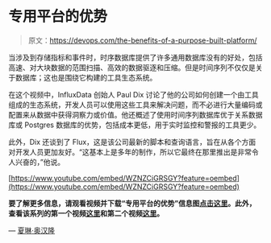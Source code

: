 # 专用平台的优势

> 原文：<https://devops.com/the-benefits-of-a-purpose-built-platform/>

当涉及到存储指标和事件时，时序数据库提供了许多通用数据库没有的好处，包括高速、对大块数据的范围扫描、高效的数据驱逐和压缩。但是时间序列不仅仅是关于数据库；这也是围绕它构建的工具生态系统。

在这个视频中，InfluxData 创始人 Paul Dix 讨论了他的公司如何创建一个由工具组成的生态系统，开发人员可以使用这些工具来解决问题，而不必进行大量编码或配置来从数据中获得洞察力或价值。他还概述了使用时间序列数据库优于关系数据库或 Postgres 数据库的优势，包括成本更低，用于实时监控和警报的工具更少。

此外，Dix 还谈到了 Flux，这是该公司最新的脚本和查询语言，旨在从各个方面对开发人员更加友好。“这基本上是多年的制作，所以它最终在那里推出是非常令人兴奋的，”他说。

[https://www.youtube.com/embed/WZNZCiGRSGY?feature=oembed](https://www.youtube.com/embed/WZNZCiGRSGY?feature=oembed)



**要了解更多信息，请观看视频并下载“专用平台的优势”信息图[点击这里](https://webinars.devops.com/time-to-awesome-more-than-just-marketing)。此外，查看该系列的第一个视频[这里](https://webinars.devops.com/time-series-data-more-than-just-metrics)和第二个视频[这里](https://devops.com/influxdata-video-series-time-to-awesome-with-mark-herring/)。** 

— [夏琳·奥汉隆](https://devops.com/author/cohanlon/)